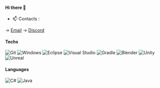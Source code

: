 #### Hi there 👋 

- 📫 Contacts :

→ [Email](mailto:davidduartepinheiro@gmail.com) → [Discord](Kernel#0808)

#### Techs

![Git](https://img.shields.io/badge/-Git-F05032?style=flat&logo=git&logoColor=white)
![Windows](https://img.shields.io/badge/-Windows-00ADEF?style=flat&logo=windows&logoColor=white)
![Eclipse](https://img.shields.io/badge/-Eclipse-purple?style=flat&logo=Eclipse&logoColor=white)
![Visual Studio](https://img.shields.io/badge/-VisualStudio-9932CC?style=flat&logo=VisualStudio&logoColor=white)
![Gradle](https://img.shields.io/badge/-Gradle-yellow?style=flat&logo=Gradle&logoColor=white)
![Blender](https://img.shields.io/badge/-Blender-F5792A?style=flat&logo=blender&logoColor=white)
![Unity](https://img.shields.io/badge/-Unity-green?style=flat&logo=unity&logoColor=white)
![Unreal](https://img.shields.io/badge/-Unreal-020202?style=flat&logo=unreal-engine&logoColor=white)



#### Languages

![C#](https://img.shields.io/badge/-CSharp-239120?style=flat&logo=c-Sharp&logoColor=white)
![Java](https://img.shields.io/badge/-Java-007396?style=flat&logo=java&logoColor=white)


<!--
**daviddev16/daviddev16** is a ✨ _special_ ✨ repository because its `README.md` (this file) appears on your GitHub profile.

Here are some ideas to get you started:

- 🔭 I’m currently working on ...
- 🌱 I’m currently learning ...
- 👯 I’m looking to collaborate on ...
- 🤔 I’m looking for help with ...
- 💬 Ask me about ...
- 📫 How to reach me: ...
- 😄 Pronouns: ...
- ⚡ Fun fact: ...
-->
